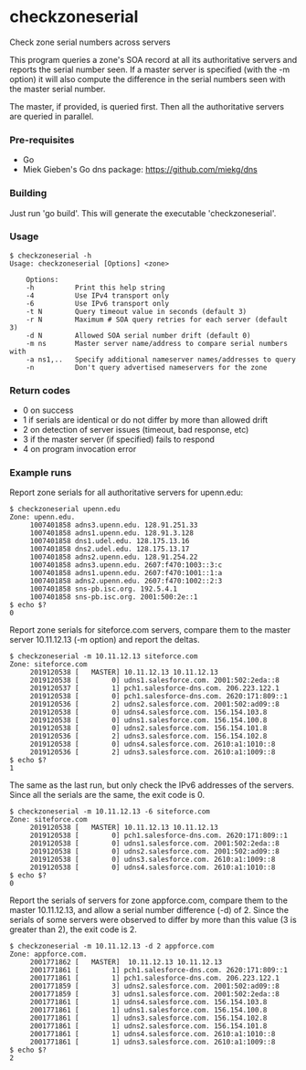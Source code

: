 # checkzoneserial
Check zone serial numbers across servers

This program queries a zone's SOA record at all its authoritative
servers and reports the serial number seen. If a master server is
specified (with the -m option) it will also compute the difference
in the serial numbers seen with the master serial number.

The master, if provided, is queried first. Then all the authoritative
servers are queried in parallel.

### Pre-requisites

* Go
* Miek Gieben's Go dns package: https://github.com/miekg/dns

### Building

Just run 'go build'. This will generate the executable 'checkzoneserial'.

### Usage

```
$ checkzoneserial -h
Usage: checkzoneserial [Options] <zone>

	Options:
	-h          Print this help string
	-4          Use IPv4 transport only
	-6          Use IPv6 transport only
	-t N        Query timeout value in seconds (default 3)
	-r N        Maximum # SOA query retries for each server (default 3)
	-d N        Allowed SOA serial number drift (default 0)
	-m ns       Master server name/address to compare serial numbers with
	-a ns1,..   Specify additional nameserver names/addresses to query
	-n          Don't query advertised nameservers for the zone

```

### Return codes

* 0 on success
* 1 if serials are identical or do not differ by more than allowed drift
* 2 on detection of server issues (timeout, bad response, etc)
* 3 if the master server (if specified) fails to respond
* 4 on program invocation error


### Example runs

Report zone serials for all authoritative servers for upenn.edu:

```
$ checkzoneserial upenn.edu
Zone: upenn.edu.
     1007401858 adns3.upenn.edu. 128.91.251.33
     1007401858 adns1.upenn.edu. 128.91.3.128
     1007401858 dns1.udel.edu. 128.175.13.16
     1007401858 dns2.udel.edu. 128.175.13.17
     1007401858 adns2.upenn.edu. 128.91.254.22
     1007401858 adns3.upenn.edu. 2607:f470:1003::3:c
     1007401858 adns1.upenn.edu. 2607:f470:1001::1:a
     1007401858 adns2.upenn.edu. 2607:f470:1002::2:3
     1007401858 sns-pb.isc.org. 192.5.4.1
     1007401858 sns-pb.isc.org. 2001:500:2e::1
$ echo $?
0
```

Report zone serials for siteforce.com servers, compare them to the
master server 10.11.12.13 (-m option) and report the deltas.

```
$ checkzoneserial -m 10.11.12.13 siteforce.com
Zone: siteforce.com
     2019120538 [   MASTER] 10.11.12.13 10.11.12.13
     2019120538 [        0] udns1.salesforce.com. 2001:502:2eda::8
     2019120537 [        1] pch1.salesforce-dns.com. 206.223.122.1
     2019120538 [        0] pch1.salesforce-dns.com. 2620:171:809::1
     2019120536 [        2] udns2.salesforce.com. 2001:502:ad09::8
     2019120538 [        0] udns4.salesforce.com. 156.154.103.8
     2019120538 [        0] udns1.salesforce.com. 156.154.100.8
     2019120538 [        0] udns2.salesforce.com. 156.154.101.8
     2019120536 [        2] udns3.salesforce.com. 156.154.102.8
     2019120538 [        0] udns4.salesforce.com. 2610:a1:1010::8
     2019120536 [        2] udns3.salesforce.com. 2610:a1:1009::8
$ echo $?
1
```

The same as the last run, but only check the IPv6 addresses of the
servers. Since all the serials are the same, the exit code is 0.

```
$ checkzoneserial -m 10.11.12.13 -6 siteforce.com
Zone: siteforce.com
     2019120538 [   MASTER] 10.11.12.13 10.11.12.13
     2019120538 [        0] pch1.salesforce-dns.com. 2620:171:809::1
     2019120538 [        0] udns1.salesforce.com. 2001:502:2eda::8
     2019120538 [        0] udns2.salesforce.com. 2001:502:ad09::8
     2019120538 [        0] udns3.salesforce.com. 2610:a1:1009::8
     2019120538 [        0] udns4.salesforce.com. 2610:a1:1010::8
$ echo $?
0
```

Report the serials of servers for zone appforce.com, compare them to
the master 10.11.12.13, and allow a serial number difference (-d) of
2. Since the serials of some servers were observed to differ by more
than this value (3 is greater than 2), the exit code is 2.

```
$ checkzoneserial -m 10.11.12.13 -d 2 appforce.com
Zone: appforce.com.
     2001771862 [   MASTER]  10.11.12.13 10.11.12.13
     2001771861 [        1] pch1.salesforce-dns.com. 2620:171:809::1
     2001771861 [        1] pch1.salesforce-dns.com. 206.223.122.1
     2001771859 [        3] udns2.salesforce.com. 2001:502:ad09::8
     2001771859 [        3] udns1.salesforce.com. 2001:502:2eda::8
     2001771861 [        1] udns4.salesforce.com. 156.154.103.8
     2001771861 [        1] udns1.salesforce.com. 156.154.100.8
     2001771861 [        1] udns3.salesforce.com. 156.154.102.8
     2001771861 [        1] udns2.salesforce.com. 156.154.101.8
     2001771861 [        1] udns4.salesforce.com. 2610:a1:1010::8
     2001771861 [        1] udns3.salesforce.com. 2610:a1:1009::8
$ echo $?
2
```
